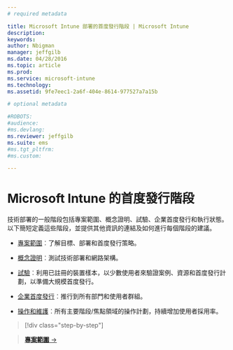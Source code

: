 ```yaml
---
# required metadata

title: Microsoft Intune 部署的首度發行階段 | Microsoft Intune
description:
keywords:
author: Nbigman
manager: jeffgilb
ms.date: 04/28/2016
ms.topic: article
ms.prod:
ms.service: microsoft-intune
ms.technology:
ms.assetid: 9fe7eec1-2a6f-404e-8614-977527a7a15b

# optional metadata

#ROBOTS:
#audience:
#ms.devlang:
ms.reviewer: jeffgilb
ms.suite: ems
#ms.tgt_pltfrm:
#ms.custom:

---
```



# Microsoft Intune 的首度發行階段
技術部署的一般階段包括專案範圍、概念證明、試驗、企業首度發行和執行狀態。 以下簡短定義這些階段，並提供其他資訊的連結及如何進行每個階段的建議。

<!--these phase descriptions below are way too short -->

-   [專案範圍](project-scope.md)︰了解目標、部署和首度發行策略。

-   [概念證明](proof-of-concept.md)︰測試技術部署和網路架構。

-   [試驗](pilot.md)︰利用已註冊的裝置樣本，以少數使用者來驗證案例、資源和首度發行計劃，以準備大規模首度發行。

-   [企業首度發行](enterprise-rollout.md)︰推行到所有部門和使用者群組。

-   [操作和維護](operations-and-maintenance.md)︰所有主要階段/焦點領域的操作計劃，持續增加使用者採用率。

<!--
These should be linked to topics in the plan & design section once it is back in the TOC
## Rolling out policies and apps
These topics will help you plan for the rollout of new policies and apps:
-   **[Roll out policies](policy-rollout.md)**

-   **[Roll out apps](application-rollout.md)**
-->


>[!div class="step-by-step"]

>[**專案範圍** &rarr;](project-scope.md)  


<!--HONumber=May16_HO2-->


